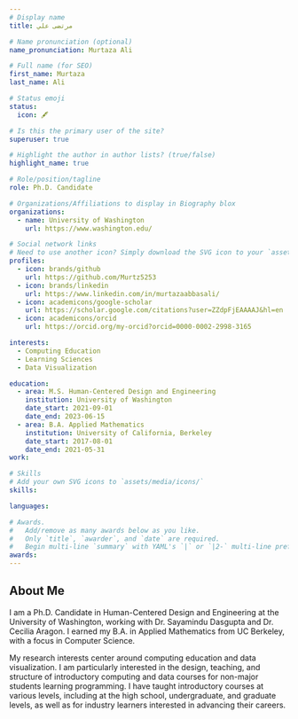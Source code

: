 ```yaml
---
# Display name
title: مرتضى علي

# Name pronunciation (optional)
name_pronunciation: Murtaza Ali

# Full name (for SEO)
first_name: Murtaza
last_name: Ali

# Status emoji
status:
  icon: 🖋

# Is this the primary user of the site?
superuser: true

# Highlight the author in author lists? (true/false)
highlight_name: true

# Role/position/tagline
role: Ph.D. Candidate

# Organizations/Affiliations to display in Biography blox
organizations:
  - name: University of Washington
    url: https://www.washington.edu/

# Social network links
# Need to use another icon? Simply download the SVG icon to your `assets/media/icons/` folder.
profiles:
  - icon: brands/github
    url: https://github.com/Murtz5253
  - icon: brands/linkedin
    url: https://www.linkedin.com/in/murtazaabbasali/
  - icon: academicons/google-scholar
    url: https://scholar.google.com/citations?user=ZZdpFjEAAAAJ&hl=en
  - icon: academicons/orcid
    url: https://orcid.org/my-orcid?orcid=0000-0002-2998-3165

interests:
  - Computing Education
  - Learning Sciences
  - Data Visualization

education:
  - area: M.S. Human-Centered Design and Engineering
    institution: University of Washington
    date_start: 2021-09-01
    date_end: 2023-06-15
  - area: B.A. Applied Mathematics
    institution: University of California, Berkeley
    date_start: 2017-08-01
    date_end: 2021-05-31
work:

# Skills
# Add your own SVG icons to `assets/media/icons/`
skills:

languages:

# Awards.
#   Add/remove as many awards below as you like.
#   Only `title`, `awarder`, and `date` are required.
#   Begin multi-line `summary` with YAML's `|` or `|2-` multi-line prefix and indent 2 spaces below.
awards:
---
```


## About Me

I am a Ph.D. Candidate in Human-Centered Design and Engineering at the University of Washington, working with Dr. Sayamindu Dasgupta and Dr. Cecilia Aragon. I earned my B.A. in Applied Mathematics from UC Berkeley, with a focus in Computer Science.

My research interests center around computing education and data visualization. I am particularly interested in the design, teaching, and structure of introductory computing and data courses for non-major students learning programming. I have taught introductory courses at various levels, including at the high school, undergraduate, and graduate levels, as well as for industry learners interested in advancing their careers.
